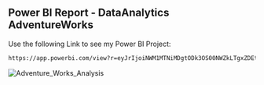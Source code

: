 ## Power BI Report - DataAnalytics AdventureWorks

Use the following Link to see my Power BI Project: 
```bash
https://app.powerbi.com/view?r=eyJrIjoiNWM1MTNiMDgtODk3OS00NWZkLTgxZDEtNDZjMGZjZTJlMTRkIiwidCI6IjdjMGMzNmY1LWFmODMtNGMyNC04ODQ0LTk5NjJlMDE2MzcxOSIsImMiOjEwfQ%3D%3D&pageName=ReportSection70ca0e24e15d70ab3812.

```

![Adventure_Works_Analysis](https://user-images.githubusercontent.com/63975528/207407556-2ba3e987-db6d-4ed7-94ca-b8c419352b2e.jpg)
